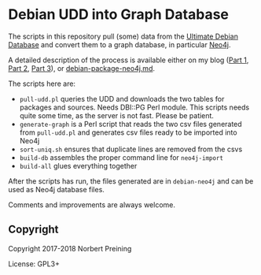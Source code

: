 Debian UDD into Graph Database
==============================

The scripts in this repository pull (some) data from the
[Ultimate Debian Database](https://wiki.debian.org/UltimateDebianDatabase/)
and convert them to a graph database, in particular [Neo4j](https://neo4j.com/).

A detailed description of the process is available either on my blog
([Part 1](https://www.preining.info/blog/2018/04/analysing-debian-packages-with-neo4j-part-1-debian/),
[Part 2](https://www.preining.info/blog/2018/04/analysing-debian-packages-with-neo4j-part-2-udd-and-graph-db-schema/),
[Part 3](https://www.preining.info/blog/2018/05/analysing-debian-packages-with-neo4j-part-3-getting-data-from-udd-into-neo4j/)),
or [debian-package-neo4j.md](debian-package-neo4j.md).

The scripts here are:

- `pull-udd.pl` queries the UDD and downloads the two tables for packages
and sources. Needs DBI::PG Perl module. This scripts
needs quite some time, as the server is not fast. Please be patient.
- `generate-graph` is a Perl script that reads the two csv files generated
from `pull-udd.pl` and generates csv files ready to be imported into
Neo4j
- `sort-uniq.sh` ensures that duplicate lines are removed from the csvs
- `build-db` assembles the proper command line for `neo4j-import`
- `build-all` glues everything together

After the scripts has run, the files generated are in `debian-neo4j` 
and can be used as Neo4j database files.

Comments and improvements are always welcome.

Copyright
---------
Copyright 2017-2018 Norbert Preining

License: GPL3+
